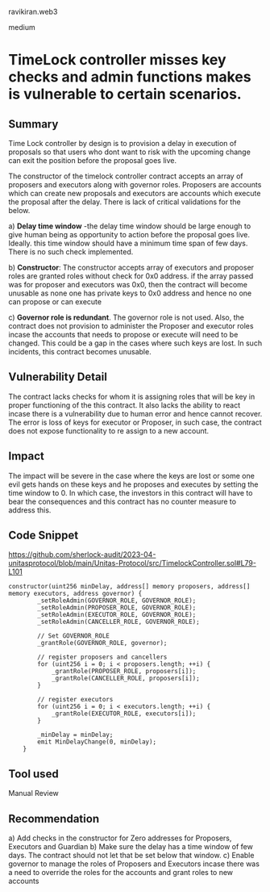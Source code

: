 ravikiran.web3

medium

# TimeLock controller misses key checks and admin functions makes is vulnerable to certain scenarios.

## Summary
Time Lock controller by design is to provision a delay in execution of proposals so that users who dont want to risk
with the upcoming change can exit the position before the proposal goes live.

The constructor of the timelock controller contract accepts an array of proposers and executors along with governor roles.
Proposers are accounts which can create new proposals and executors are accounts which execute the proposal after the delay.
There is lack of critical validations for the below.

a) **Delay time window** -the delay time window should be large enough to give human being as opportunity to action before the 
proposal goes live. Ideally. this time window should have a minimum time span of few days. There is no such check implemented.


b)  **Constructor**: The constructor accepts array of executors and proposer roles are granted roles without check for 0x0 address.
   if the array passed was for proposer and executors was 0x0, then the contract will become unusable as none one has private keys
   to 0x0 address and hence no one can propose or can execute
   
c) **Governor role is redundant**. The governor role is not used. Also, the contract does not provision to administer the Proposer and executor roles  incase the accounts that needs to propose or execute will need to be changed. This could be a gap in the cases where such keys are lost. In such incidents, this contract becomes unusable.
        

## Vulnerability Detail
The contract lacks checks for whom it is assigning roles that will be key in proper functioning of the this contract.
It also lacks the ability to react incase there is a vulnerability due to human error and hence cannot recover.  The error is loss of keys for executor or Proposer, in such case, the contract does not expose functionality to re assign to a new account.

## Impact
The impact will be severe in the case where the keys are lost or some one evil gets hands on these keys and he proposes and executes by setting the time window to 0. In which case, the investors in this contract will have to bear the consequences and this contract has no counter measure to address this.

## Code Snippet
https://github.com/sherlock-audit/2023-04-unitasprotocol/blob/main/Unitas-Protocol/src/TimelockController.sol#L79-L101

```solidity
constructor(uint256 minDelay, address[] memory proposers, address[] memory executors, address governor) {
        _setRoleAdmin(GOVERNOR_ROLE, GOVERNOR_ROLE);
        _setRoleAdmin(PROPOSER_ROLE, GOVERNOR_ROLE);
        _setRoleAdmin(EXECUTOR_ROLE, GOVERNOR_ROLE);
        _setRoleAdmin(CANCELLER_ROLE, GOVERNOR_ROLE);

        // Set GOVERNOR_ROLE
        _grantRole(GOVERNOR_ROLE, governor);

        // register proposers and cancellers
        for (uint256 i = 0; i < proposers.length; ++i) {
            _grantRole(PROPOSER_ROLE, proposers[i]);
            _grantRole(CANCELLER_ROLE, proposers[i]);
        }

        // register executors
        for (uint256 i = 0; i < executors.length; ++i) {
            _grantRole(EXECUTOR_ROLE, executors[i]);
        }

        _minDelay = minDelay;
        emit MinDelayChange(0, minDelay);
    }
```

## Tool used

Manual Review

## Recommendation
a) Add checks in the constructor for Zero addresses for Proposers, Executors and Guardian
b) Make sure the delay has a time window of few days. The contract should not let that be set below that window.
c) Enable governor to manage the roles of Proposers and Executors incase there was a need to override the roles for the accounts and grant roles to new accounts 